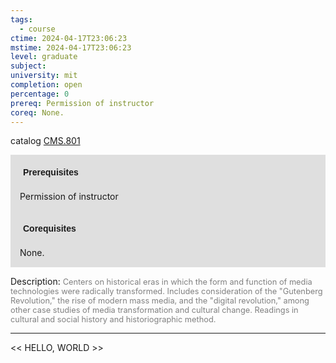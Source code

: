 ```yaml
---
tags:
  - course
ctime: 2024-04-17T23:06:23
mstime: 2024-04-17T23:06:23
level: graduate
subject: 
university: mit
completion: open
percentage: 0
prereq: Permission of instructor
coreq: None.
---
```


catalog [CMS.801](http://student.mit.edu/catalog/mCMSa.html#CMS.801)

<span style="display: block; padding: 15px; background-color: rgb(100, 100, 100, 0.2);"><font id="m_prereq116_0" style="display: block; font-family: Arial, sans-serif; font-weight: bold; padding: 5px">Prerequisites</font><br><span id="prereq116_0">Permission of instructor</span></span>
<span style="display: block; padding: 15px; background-color: rgb(100, 100, 100, 0.2);"><font id="m_coreq116_0" style="display: block; font-family: Arial, sans-serif; font-weight: bold; padding: 5px">Corequisites</font><br><span id="coreq116_0">None.</span></span>

<font style="">Description:</font>
<font style="color: grey; font-size: 0.8rem;">Centers on historical eras in which the form and function of media technologies were radically transformed. Includes consideration of the "Gutenberg Revolution," the rise of modern mass media, and the "digital revolution," among other case studies of media transformation and cultural change. Readings in cultural and social history and historiographic method.</font>



---

<< HELLO, WORLD >>
